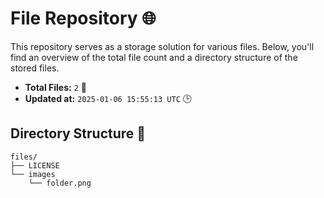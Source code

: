 # File Repository 🌐

This repository serves as a storage solution for various files. Below, you'll find an overview of the total file count and a directory structure of the stored files.

- **Total Files:** `2` 📁
- **Updated at:** `2025-01-06 15:55:13 UTC` 🕒

## Directory Structure 📂

```
files/
├── LICENSE
└── images
    └── folder.png

```